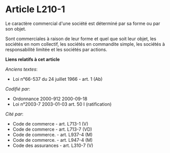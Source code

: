 # Article L210-1

Le caractère commercial d'une société est déterminé par sa forme ou par son objet.

Sont commerciales à raison de leur forme et quel que soit leur objet, les sociétés en nom collectif, les sociétés en
commandite simple, les sociétés à responsabilité limitée et les sociétés par actions.

**Liens relatifs à cet article**

_Anciens textes_:

  - Loi n°66-537 du 24 juillet 1966 - art. 1 (Ab)

_Codifié par_:

  - Ordonnance 2000-912 2000-09-18
  - Loi n°2003-7 2003-01-03 art. 50 I (ratification)

_Cité par_:

  - Code de commerce - art. L713-1 (V)
  - Code de commerce - art. L713-7 (VD)
  - Code de commerce. - art. L937-4 (M)
  - Code de commerce. - art. L947-4 (M)
  - Code des assurances - art. L310-7 (V)
